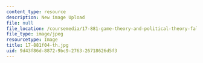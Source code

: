 ```yaml
---
content_type: resource
description: New image Upload
file: null
file_location: /coursemedia/17-881-game-theory-and-political-theory-fall-2004/9d43f86d88729bc9276326718626d5f3_17-881f04-th.jpg
file_type: image/jpeg
resourcetype: Image
title: 17-881f04-th.jpg
uid: 9d43f86d-8872-9bc9-2763-26718626d5f3
---
```

